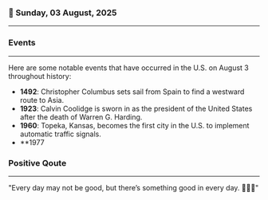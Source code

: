 ### 📅 Sunday, 03 August, 2025
------
### Events
------
Here are some notable events that have occurred in the U.S. on August 3 throughout history:

- **1492**: Christopher Columbus sets sail from Spain to find a westward route to Asia.
- **1923**: Calvin Coolidge is sworn in as the president of the United States after the death of Warren G. Harding.
- **1960**: Topeka, Kansas, becomes the first city in the U.S. to implement automatic traffic signals.
- **1977
### Positive Qoute
------
"Every day may not be good, but there’s something good in every day. 🌈✨😊"
